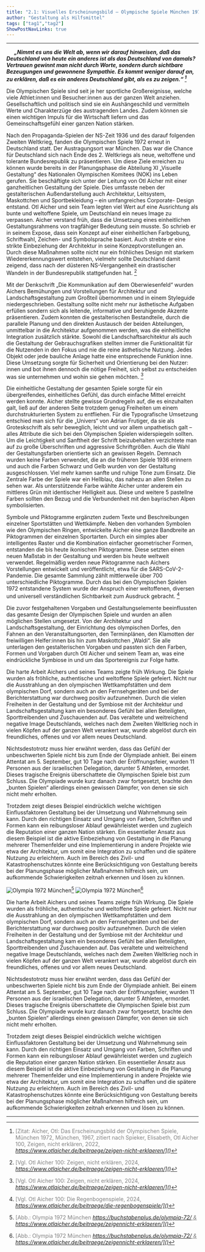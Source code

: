 ```yaml
---
title: "2.1: Visuelles Erscheinungsbild – Olympische Spiele München 1972"
author: "Gestaltung als Hilfsmittel"
tags: ["tag1","tag2"]
ShowPostNavLinks: true
---
```

***
<i><b><div style="text-indent: 20px;">
„Nimmt es uns die Welt ab, wenn wir darauf
hinweisen, daß das Deutschland von
heute ein anderes ist als das Deutschland
von damals? Vertrauen gewinnt man nicht
durch Worte, sondern durch sichtbare
Bezeugungen und gewonnene Sympathie.
Es kommt weniger darauf an, zu erklären,
daß es ein anderes Deutschland gibt, als
es zu zeigen.“ [^1]
</div></i></b>

Die Olympischen Spiele sind seit je her sportliche Großereignisse,
welche viele Athlet:innen und Besucher:innen aus der ganzen
Welt anziehen. Gesellschaftlich und politisch sind sie ein Aushängeschild
und vermitteln Werte und Charakterzüge des austragenden
Landes. Zudem können sie einen wichtigen Impuls für
die Wirtschaft liefern und das Gemeinschaftsgefühl einer ganzen
Nation stärken.

Nach den Propaganda-Spielen der NS-Zeit 1936 und des darauf
folgenden Zweiten Weltkrieg, fanden die Olympischen Spiele 1972
erneut in Deutschland statt. Der Austragungsort war München.
Das war die Chance für Deutschland sich nach Ende des 2. Weltkriegs
als neue, weltoffene und tolerante Bundesrepublik zu
präsentieren. Um diese Ziele erreichen zu können wurde bereits
in der Planungsphase die Abteilung XI „Visuelle Gestaltung“ des
Nationalen Olympischen Komitees (NOK) ins Leben gerufen.
Sie beschäftigte sich unter der Leitung von Otl Aicher mit einer
ganzheitlichen Gestaltung der Spiele. Dies umfasste neben der
gestalterischen Außendarstellung auch Architektur, Leitsystem,
Maskottchen und Sportbekleidung – ein umfangreiches Corporate-
Design entstand. Otl Aicher und sein Team legten viel Wert auf
eine Ausrichtung als bunte und weltoffene Spiele, um Deutschland
ein neues Image zu verpassen. Aicher verstand früh, dass die
Umsetzung eines einheitlichen Gestaltungsrahmens von tragfähiger
Bedeutung sein musste. So schrieb er in seinem Expose, dass
sein Konzept auf einer einheitlichen Farbgebung, Schriftwahl,
Zeichen- und Symbolsprache basiert. Auch strebte er eine strikte
Einbeziehung der Architektur in seine Konzeptvorstellungen an.
Durch diese Maßnahmen sollte nicht nur ein fröhliches Design
mit starkem Wiedererkennungswert entstehen, vielmehr sollte
Deutschland damit zeigend, dass nach der düsteren NS-Vergangenheit
ein drastischer Wandeln in der Bundesrepublik stattgefunden
hat. [^2]

Mit der Denkschrift „Die Kommunikation auf dem Oberwiesenfeld“
wurden Aichers Bemühungen und Vorstellungen für Architektur
und Landschaftsgestaltung zum Großteil übernommen und in
einem Styleguide niedergeschrieben. Gestaltung sollte nicht mehr
nur ästhetische Aufgaben erfüllen sondern sich als leitende,
informative und beruhigende Akzente präsentieren. Zudem
konnten die gestalterischen Bestandteile, durch die parallele
Planung und den direkten Austausch der beiden Abteilungen,
unmittelbar in die Architektur aufgenommen werden, was die
einheitliche Integration zusätzlich stärkte. Sowohl die Landschaftsarchitektur
als auch die Gestaltung der Gebrauchsgrafiken
stellten immer die Funktionalität für die Nutzenden in den Fokus
und nie die reine ästhetische Nutzung. Jedes Objekt oder jede
bauliche Anlage hatte eine entsprechende Funktion inne. Diese
Umsetzung sorgte für Sicherheit und Orientierung bei den Nutzer:
innen und bot ihnen dennoch die nötige Freiheit, sich selbst
zu entscheiden was sie unternehmen und wohin sie gehen
möchten. [^2]

Die einheitliche Gestaltung der gesamten Spiele sorgte für ein
übergreifendes, einheitliches Gefühl, das durch einfache Mittel
erreicht werden konnte. Aicher stellte gewisse Grundregeln auf,
die es einzuhalten galt, ließ auf der anderen Seite trotzdem genug
Freiheiten um einem durchstrukturierten System zu entfliehen.
Für die Typografische Umsetzung entschied man sich für die
„Univers“ von Adrian Frutiger, da sie als Groteskschrift als sehr
beweglich, leicht und vor allem unpathetisch galt – alles Attribute
die sich bei den Olympischen Spielen widerspiegeln sollten. Um die
Leichtigkeit und Sanftheit der Schrift beizubehalten verzichtete
man auf zu große Überschriften und aggressive Schriftgrößen.
Auch die Wahl der Gestaltungsfarben orientierte sich an gewissen
Regeln. Demnach wurden keine Farben verwendet, die an die
früheren Spiele 1936 erinnern und auch die Farben Schwarz und
Gelb wurden von der Gestaltung ausgeschlossen. Viel mehr kamen
sanfte und ruhige Töne zum Einsatz. Die Zentrale Farbe der Spiele
war ein Hellblau, das nahezu an allen Stellen zu sehen war. Als
unterstützende Farbe wählte Aicher unter anderem ein mittleres
Grün mit identischer Helligkeit aus. Diese und weitere 5 pastellne
Farben sollten den Bezug und die Verbundenheit mit den bayrischen
Alpen symbolisierten.

Symbole und Piktogramme ergänzten zudem Texte und Beschreibungen
einzelner Sportstätten und Wettkämpfe. Neben den
vorhanden Symbolen wie den Olympischen Ringen, entwickelte
Aicher eine ganze Bandbreite an Piktogrammen der einzelnen
Sportarten. Durch ein simples aber intelligentes Raster und die
Kombination einfacher geometrischer Formen, entstanden die
bis heute ikonischen Piktogramme. Diese setzten einen neuen
Maßstab in der Gestaltung und werden bis heute weltweit verwendet.
Regelmäßig werden neue Piktogramme nach Aichers
Vorstellungen entwickelt und veröffentlicht, etwa für die
SARS-CoV-2-Pandemie. Die gesamte Sammlung zählt mittlerweile
über 700 unterschiedliche Piktogramme. Durch das bei den
Olympischen Spielen 1972 entstandene System wurde der Anspruch
einer weltoffenen, diversen und universell verständlichen Sichtbarkeit
zum Ausdruck gebracht. [^3]

Die zuvor festgehaltenen Vorgaben und Gestaltungselemente
beeinflussten das gesamte Design der Olympischen Spiele und
wurden an allen möglichen Stellen umgesetzt. Von der Architektur
und Landschaftsgestaltung, der Einrichtung des olympischen
Dorfes, den Fahnen an den Veranstaltungsorten, den Terminplänen,
den Klamotten der freiwilligen Helfer:innen bis hin zum Maskottchen
„Waldi“. Sie alle unterlagen den gestalterischen Vorgaben und
passten sich den Farben, Formen und Vorgaben durch Otl Aicher
und seinem Team an, was eine eindrückliche Symbiose in und um
das Sportereignis zur Folge hatte.

Die harte Arbeit Aichers und seines Teams zeigte früh Wirkung.
Die Spiele wurden als fröhliche, authentische und weltoffene
Spiele gefeiert. Nicht nur die Ausstrahlung an den olympischen
Wettkampfstätten und dem olympischen Dorf, sondern auch an
den Fernsehgeräten und bei der Berichterstattung war durchweg
positiv aufzunehmen. Durch die vielen Freiheiten in der Gestaltung
und der Symbiose mit der Architektur und Landschaftsgestaltung
kam ein besonderes Gefühl bei allen Beteiligten,
Sporttreibenden und Zuschauenden auf. Das veraltete und
weitreichend negative Image Deutschlands, welches nach dem
Zweiten Weltkrieg noch in vielen Köpfen auf der ganzen Welt
verankert war, wurde abgelöst durch ein freundliches, offenes
und vor allem neues Deutschland.

Nichtsdestotrotz muss hier erwähnt werden, dass das Gefühl
der unbeschwerten Spiele nicht bis zum Ende der Olympiade
anhielt. Bei einem Attentat am 5. September, gut 10 Tage nach
der Eröffnungsfeier, wurden 11 Personen aus der israelischen
Delegation, darunter 5 Athleten, ermordet. Dieses tragische
Ereignis überschattete die Olympischen Spiele bist zum Schluss.
Die Olympiade wurde kurz danach zwar fortgesetzt, brachte den
„bunten Spielen“ allerdings einen gewissen Dämpfer, von denen
sie sich nicht mehr erholten.

Trotzdem zeigt dieses Beispiel eindrücklich welche wichtigen
Einflussfaktoren Gestaltung bei der Umsetzung und Wahrnehmung
sein kann. Durch den richtigen Einsatz und Umgang von
Farben, Schriften und Formen kann ein reibungsloser Ablauf
gewährleistet werden und zugleich die Reputation einer ganzen
Nation stärken. Ein essentieller Ansatz aus diesem Beispiel ist
die aktive Einbeziehung von Gestaltung in die Planung mehrerer
Themenfelder und eine Implementierung in andere Projekte wie
etwa der Architektur, um somit eine Integration zu schaffen
und die spätere Nutzung zu erleichtern. Auch im Bereich des
Zivil- und Katastrophenschutzes könnte eine Berücksichtigung von
Gestaltung bereits bei der Planungsphase möglicher Maßnahmen
hilfreich sein, um aufkommende Schwierigkeiten zeitnah erkennen
und lösen zu können.

![Olympia 1972 München](Bild11_Olympia.jpg)[^4]
![Olympia 1972 München](Bild11b_Olympia.jpg)[^4]

Die harte Arbeit Aichers und seines Teams zeigte früh Wirkung.
Die Spiele wurden als fröhliche, authentische und weltoffene
Spiele gefeiert. Nicht nur die Ausstrahlung an den olympischen
Wettkampfstätten und dem olympischen Dorf, sondern auch an
den Fernsehgeräten und bei der Berichterstattung war durchweg
positiv aufzunehmen. Durch die vielen Freiheiten in der Gestaltung
und der Symbiose mit der Architektur und Landschaftsgestaltung
kam ein besonderes Gefühl bei allen Beteiligten,
Sporttreibenden und Zuschauenden auf. Das veraltete und
weitreichend negative Image Deutschlands, welches nach dem
Zweiten Weltkrieg noch in vielen Köpfen auf der ganzen Welt
verankert war, wurde abgelöst durch ein freundliches, offenes
und vor allem neues Deutschland.

Nichtsdestotrotz muss hier erwähnt werden, dass das Gefühl
der unbeschwerten Spiele nicht bis zum Ende der Olympiade
anhielt. Bei einem Attentat am 5. September, gut 10 Tage nach
der Eröffnungsfeier, wurden 11 Personen aus der israelischen
Delegation, darunter 5 Athleten, ermordet. Dieses tragische
Ereignis überschattete die Olympischen Spiele bist zum Schluss.
Die Olympiade wurde kurz danach zwar fortgesetzt, brachte den
„bunten Spielen“ allerdings einen gewissen Dämpfer, von denen
sie sich nicht mehr erholten.

Trotzdem zeigt dieses Beispiel eindrücklich welche wichtigen
Einflussfaktoren Gestaltung bei der Umsetzung und Wahrnehmung
sein kann. Durch den richtigen Einsatz und Umgang von
Farben, Schriften und Formen kann ein reibungsloser Ablauf
gewährleistet werden und zugleich die Reputation einer ganzen
Nation stärken. Ein essentieller Ansatz aus diesem Beispiel ist
die aktive Einbeziehung von Gestaltung in die Planung mehrerer
Themenfelder und eine Implementierung in andere Projekte wie
etwa der Architektur, um somit eine Integration zu schaffen
und die spätere Nutzung zu erleichtern. Auch im Bereich des
Zivil- und Katastrophenschutzes könnte eine Berücksichtigung von
Gestaltung bereits bei der Planungsphase möglicher Maßnahmen
hilfreich sein, um aufkommende Schwierigkeiten zeitnah erkennen
und lösen zu können.

***
[^1]: <font color="grey">[Zitat: Aicher, Otl: Das Erscheinungsbild der Olympischen Spiele, München 1972, München, 1967, zitiert nach Spieker,
Elisabeth, Otl Aicher 100, Zeigen, nicht erklären, 2022, <i> <u> https://www.otlaicher.de/beitraege/zeigen-nicht-erklaeren/]()</font></u></i>
[^2]: <font color="grey">[Vgl. Otl Aicher 100: Zeigen, nicht erklären, 2024, <i> <u> https://www.otlaicher.de/beitraege/zeigen-nicht-erklaeren/]()</font></u></i>
[^3]: <font color="grey">[Vgl. Otl Aicher 100: Die Regenbogenspiele, 2024, <i> <u> https://www.otlaicher.de/beitraege/die-regenbogenspiele/]()</font></u></i>
[^4]: <font color="grey">[Abb.: Olympia 1972 München <i> <u> https://buchstabenplus.de/olympia-72/ & https://www.otlaicher.de/beitraege/zeigennicht-erklaeren/]()</font></u></i>


[^2]: <font color="grey">[Abb.1: Quelle <i> <u> Link]()</font></u></i>